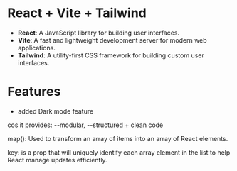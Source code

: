 # React + Vite + Tailwind
- **React**: A JavaScript library for building user interfaces.
- **Vite**: A fast and lightweight development server for modern web applications.
- **Tailwind**: A utility-first CSS framework for building custom user interfaces.

# Features
- added Dark mode feature

<!-- arbitrary values top-[50%] -->
<!-- importing framer motion for animation
 import { motion } from "framer-motion"; -->

 <!-- purpose of components? -->
 cos it provides: 
 --modular,
 --structured + clean code

map(): Used to transform an array of items into an array of React elements.

key: is a prop that will uniquely identify each array element in the list to help React manage updates efficiently.
